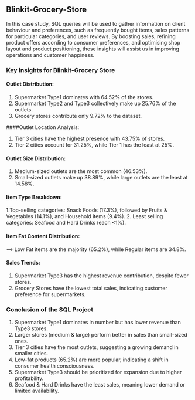 ## Blinkit-Grocery-Store
In this case study, SQL queries will be used to gather information on client behaviour and preferences, such as frequently bought items, sales patterns for particular categories, and user reviews.
By boosting sales, refining product offers according to consumer preferences, and optimising shop layout and product positioning, these insights will assist us in improving operations and customer happiness.

### Key Insights for Blinkit-Grocery Store

#### Outlet Distribution:

1. Supermarket Type1 dominates with 64.52% of the stores.
2. Supermarket Type2 and Type3 collectively make up 25.76% of the outlets.
3. Grocery stores contribute only 9.72% to the dataset.

####Outlet Location Analysis:

1. Tier 3 cities have the highest presence with 43.75% of stores.
2. Tier 2 cities account for 31.25%, while Tier 1 has the least at 25%.

#### Outlet Size Distribution:

1. Medium-sized outlets are the most common (46.53%).
2. Small-sized outlets make up 38.89%, while large outlets are the least at 14.58%.

#### Item Type Breakdown:

1.Top-selling categories: Snack Foods (17.3%), followed by Fruits & Vegetables (14.1%), and Household items (9.4%).
2. Least selling categories: Seafood and Hard Drinks (each <1%).

#### Item Fat Content Distribution:

--> Low Fat items are the majority (65.2%), while Regular items are 34.8%.

#### Sales Trends:

1. Supermarket Type3 has the highest revenue contribution, despite fewer stores.
2. Grocery Stores have the lowest total sales, indicating customer preference for supermarkets.

### Conclusion of the SQL Project

1. Supermarket Type1 dominates in number but has lower revenue than Type3 stores.
2. Larger stores (medium & large) perform better in sales than small-sized ones.
3. Tier 3 cities have the most outlets, suggesting a growing demand in smaller cities.
4. Low-fat products (65.2%) are more popular, indicating a shift in consumer health consciousness.
5. Supermarket Type3 should be prioritized for expansion due to higher profitability.
6. Seafood & Hard Drinks have the least sales, meaning lower demand or limited availability.
